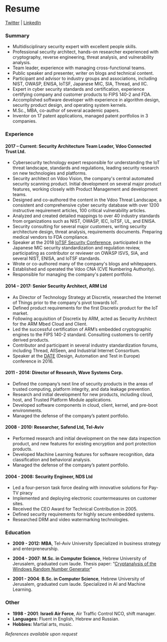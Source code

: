 # Resume

[Twitter](https://twitter.com/leodorrendorf) | [LinkedIn](https://www.linkedin.com/in/leo-dorrendorf-604679)

### Summary

* Multidisciplinary security expert with excellent people skills.
* Professional security architect, hands-on researcher experienced with cryptography, reverse engineering, threat analysis, and vulnerability analysis.
* Team leader, experience with managing cross-functional teams.
* Public speaker and presenter, writer on blogs and technical content.
* Participant and advisor to industry groups and associations, including NIST, OWASP, ENISA, IoTSF, Japanese MIC, SIA, Thread, and IIC.
* Expert in cyber security standards and certification, experience certifying company and customer products to FIPS 140-2 and FDA.
* Accomplished software developer with experience in algorithm design, security product design, and operating system kernels.
* M.Sc., MBA, co-author of several academic papers.
* Inventor on 17 patent applications, managed patent portfolios in 3 companies.

### Experience

#### 2017 – Current: Security Architecture Team Leader, Vdoo Connected Trust Ltd.

* Cybersecurity technology expert responsible for understanding the IoT threat landscape, standards and regulations, leading security research on new technologies and platforms.
* Security architect on Vdoo Vision, the company's central automated security scanning product. Initial development on several major product features, working closely with Product Management and development teams.
* Designed and co-authored the content in the Vdoo Threat Landscape, a consistent and comprehensive cyber security database with over 1200 instructive requirement articles, 100 critical vulnerability articles.
* Analyzed and created detailed mappings to over 40 industry standards from organizations such as NIST, OWASP, IEC, IoTSF, UL, and ENISA.
* Security consulting for several major customers, writing security architecture design, threat analysis, requirements documents. Preparing medical vendors to FDA compliance.
* Speaker at the 2018 [IoTSF Security Conference](https://iotsfconference.com/talks-iotsf-conference-2018/), participated in the Japanese MIC security standardization and regulation review, participating as contributor or reviewer on OWASP ISVS, SIA, and several NIST, ENISA, and IoTSF standards.
* Wrote or co-authored many of the company's blogs and whitepapers. 
* Established and operated the Vdoo CNA (CVE Numbering Authority).
* Responsible for managing the company's patent portfolio.


#### 2014 – 2017: Senior Security Architect, ARM Ltd

* As Director of Technology Strategy at Discretix, researched the Internet of Things prior to the company's pivot towards IoT.
* Defined product requirements for the first Discretix product for the IoT market. 
* Following acquisition of Discretix by ARM, acted as Security Architect for the ARM Mbed Cloud and Client.
* Led the successful certification of ARM’s embedded cryptographic engines to the FIPS 140-2 standard. Consulting customers to certify derived products. 
* Contributor and participant in several industry standardization forums, including Thread, AllSeen, and Industrial Internet Consortium.
* Speaker at the [DATE](https://past.date-conference.com/date16/conference/session/4.1) (Design, Automation and Test in Europe) conference in 2016.

#### 2011 - 2014: Director of Research, Wave Systems Corp.

* Defined the company’s next line of security products in the areas of trusted computing, platform integrity, and data leakage prevention.
* Research and initial development for new products, including cloud, host, and Trusted Platform Module applications.
* Developed software components in cloud, client, kernel, and pre-boot environments. 
* Managed the defense of the company’s patent portfolio.

#### 2008 - 2010: Researcher, Safend Ltd, Tel-Aviv

* Performed research and initial development on the new data inspection product, and new features for existing encryption and port protection products.
* Developed Machine Learning features for software recognition, data classification and behavioral analysis. 
* Managed the defense of the company’s patent portfolio.

#### 2004 - 2008: Security Engineer, NDS Ltd

* Led a four-person task force dealing with innovative solutions for Pay-TV piracy
* Implemented and deploying electronic countermeasures on customer sites. 
* Received the CEO Award for Technical Contribution in 2005.
* Defined security requirements for highly secure embedded systems.
* Researched DRM and video watermarking technologies. 

### Education

* **2009 - 2012: MBA**, Tel-Aviv University
Specialized in business strategy and enterpreneurship.

* **2004 - 2007**: **M.Sc. in Computer Science**, Hebrew University of Jerusalem, graduated cum laude.
Thesis paper: “[Cryptanalysis of the Windows Random Number Generator](https://www.cs.huji.ac.il/~dolev/pubs/thesis/msc-thesis-leo.pdf)”

* **2001 - 2004**: **B.Sc. in Computer Science**, Hebrew University of Jerusalem, graduated cum laude.
Specialized in AI and Machine Learning. 

### Other

* **1998 - 2001**: **Israeli Air Force**, Air Traffic Control NCO, shift manager.
* **Languages:** Fluent in English, Hebrew and Russian. 
* **Hobbies:** Martial arts, music.

*References available upon request*
